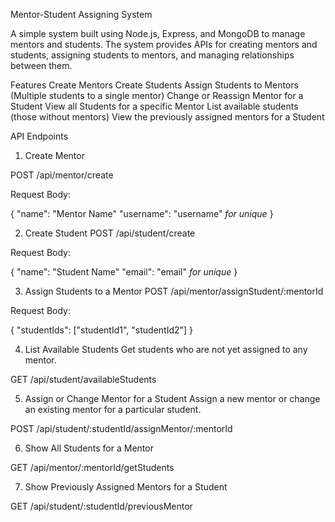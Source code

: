 Mentor-Student Assigning System 

A simple system built using Node.js, Express, and MongoDB to manage mentors and students. The system provides APIs for creating mentors and students, assigning students to mentors, and managing relationships between them.

Features
Create Mentors
Create Students
Assign Students to Mentors (Multiple students to a single mentor)
Change or Reassign Mentor for a Student
View all Students for a specific Mentor
List available students (those without mentors)
View the previously assigned mentors for a Student

API Endpoints

1. Create Mentor

POST /api/mentor/create

Request Body:

{
  "name": "Mentor Name"
  "username": "username"  *for unique*
}


2. Create Student
POST /api/student/create

Request Body:

{
  "name": "Student Name"
  "email": "email"  *for unique*
}


3. Assign Students to a Mentor
POST /api/mentor/assignStudent/:mentorId

Request Body:

{
  "studentIds": ["studentId1", "studentId2"]
}

4. List Available Students
Get students who are not yet assigned to any mentor.

GET /api/student/availableStudents


5. Assign or Change Mentor for a Student
Assign a new mentor or change an existing mentor for a particular student.

POST /api/student/:studentId/assignMentor/:mentorId


6. Show All Students for a Mentor

GET /api/mentor/:mentorId/getStudents

7. Show Previously Assigned Mentors for a Student

GET /api/student/:studentId/previousMentor

